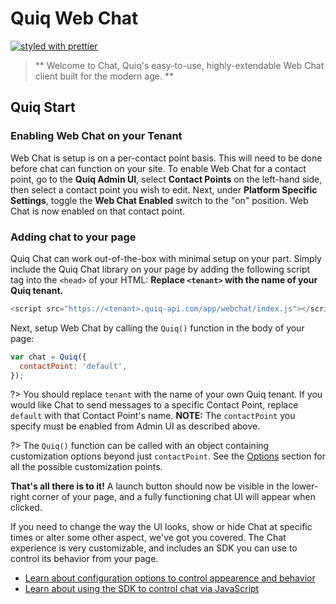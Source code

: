 # Quiq Web Chat
[![styled with prettier](https://img.shields.io/badge/styled_with-prettier-ff69b4.svg)](https://github.com/prettier/prettier)

> ** Welcome to Chat, Quiq's easy-to-use, highly-extendable Web Chat client built for the modern age. **

## Quiq Start

### Enabling Web Chat on your Tenant

Web Chat is setup is on a per-contact point basis. This will need to be done before chat can function on your site.
To enable Web Chat for a contact point, go to the **Quiq Admin UI**, select **Contact Points** on the left-hand side, then select a contact point you wish to edit.
Next, under **Platform Specific Settings**, toggle the **Web Chat Enabled** switch to the "on" position. 
Web Chat is now enabled on that contact point.

### Adding chat to your page

Quiq Chat can work out-of-the-box with minimal setup on your part. Simply include the Quiq Chat library on your page by adding the following script tag into the `<head>` of your HTML:
**Replace `<tenant>` with the name of your Quiq tenant.**

```javascript
<script src="https://<tenant>.quiq-api.com/app/webchat/index.js"></script>
```

Next, setup Web Chat by calling the `Quiq()` function in the body of your page:

```javascript
var chat = Quiq({
  contactPoint: 'default',
});
```

?> You should replace `tenant` with the name of your own Quiq tenant. If you would like Chat to send messages to a specific Contact Point, replace `default` with that Contact Point's name. **NOTE:** The `contactPoint` you specify must be enabled from Admin UI as described above.

?> The `Quiq()` function can be called with an object containing customization options beyond just `contactPoint`. See the [Options](/types?id=options) section for all the possible customization points.

**That's all there is to it!** A launch button should now be visible in the lower-right corner of your page, and a fully functioning chat UI will appear when clicked.

If you need to change the way the UI looks, show or hide Chat at specific times or alter some other aspect, we've got you covered.
The Chat experience is very customizable, and includes an SDK you can use to control its behavior from your page.
- [Learn about configuration options to control appearence and behavior](/types?id=options)
- [Learn about using the SDK to control chat via JavaScript](/sdk)
